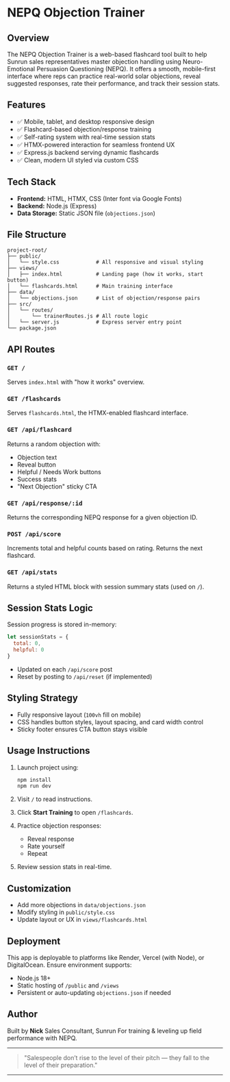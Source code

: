 # NEPQ Objection Trainer

## Overview

The NEPQ Objection Trainer is a web-based flashcard tool built to help Sunrun sales representatives master objection handling using Neuro-Emotional Persuasion Questioning (NEPQ). It offers a smooth, mobile-first interface where reps can practice real-world solar objections, reveal suggested responses, rate their performance, and track their session stats.

## Features

* ✅ Mobile, tablet, and desktop responsive design
* ✅ Flashcard-based objection/response training
* ✅ Self-rating system with real-time session stats
* ✅ HTMX-powered interaction for seamless frontend UX
* ✅ Express.js backend serving dynamic flashcards
* ✅ Clean, modern UI styled via custom CSS

## Tech Stack

* **Frontend:** HTML, HTMX, CSS (Inter font via Google Fonts)
* **Backend:** Node.js (Express)
* **Data Storage:** Static JSON file (`objections.json`)

## File Structure

```
project-root/
├── public/
│   └── style.css            # All responsive and visual styling
├── views/
│   ├── index.html           # Landing page (how it works, start button)
│   └── flashcards.html      # Main training interface
├── data/
│   └── objections.json      # List of objection/response pairs
├── src/
│   └── routes/
│       └── trainerRoutes.js # All route logic
│   └── server.js            # Express server entry point
└── package.json
```

## API Routes

### `GET /`

Serves `index.html` with "how it works" overview.

### `GET /flashcards`

Serves `flashcards.html`, the HTMX-enabled flashcard interface.

### `GET /api/flashcard`

Returns a random objection with:

* Objection text
* Reveal button
* Helpful / Needs Work buttons
* Success stats
* "Next Objection" sticky CTA

### `GET /api/response/:id`

Returns the corresponding NEPQ response for a given objection ID.

### `POST /api/score`

Increments total and helpful counts based on rating. Returns the next flashcard.

### `GET /api/stats`

Returns a styled HTML block with session summary stats (used on `/`).

## Session Stats Logic

Session progress is stored in-memory:

```js
let sessionStats = {
  total: 0,
  helpful: 0
}
```

* Updated on each `/api/score` post
* Reset by posting to `/api/reset` (if implemented)

## Styling Strategy

* Fully responsive layout (`100vh` fill on mobile)
* CSS handles button styles, layout spacing, and card width control
* Sticky footer ensures CTA button stays visible

## Usage Instructions

1. Launch project using:

   ```bash
   npm install
   npm run dev
   ```
2. Visit `/` to read instructions.
3. Click **Start Training** to open `/flashcards`.
4. Practice objection responses:

   * Reveal response
   * Rate yourself
   * Repeat
5. Review session stats in real-time.

## Customization

* Add more objections in `data/objections.json`
* Modify styling in `public/style.css`
* Update layout or UX in `views/flashcards.html`

## Deployment

This app is deployable to platforms like Render, Vercel (with Node), or DigitalOcean. Ensure environment supports:

* Node.js 18+
* Static hosting of `/public` and `/views`
* Persistent or auto-updating `objections.json` if needed

## Author

Built by **Nick**
Sales Consultant, Sunrun
For training & leveling up field performance with NEPQ.

---

> "Salespeople don’t rise to the level of their pitch — they fall to the level of their preparation."

---
